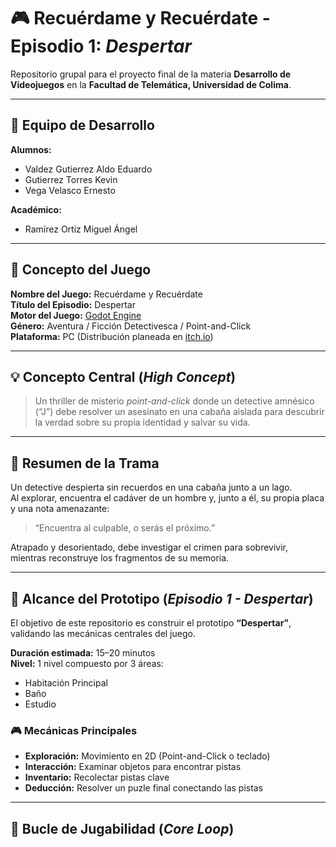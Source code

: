 # 🎮 Recuérdame y Recuérdate - Episodio 1: *Despertar*

Repositorio grupal para el proyecto final de la materia **Desarrollo de Videojuegos** en la **Facultad de Telemática, Universidad de Colima**.

---

## 👥 Equipo de Desarrollo

**Alumnos:**
- Valdez Gutierrez Aldo Eduardo
- Gutierrez Torres Kevin
- Vega Velasco Ernesto

**Académico:**
- Ramírez Ortiz Miguel Ángel

---

## 🧠 Concepto del Juego

**Nombre del Juego:** Recuérdame y Recuérdate  
**Título del Episodio:** Despertar  
**Motor del Juego:** [Godot Engine](https://godotengine.org/)  
**Género:** Aventura / Ficción Detectivesca / Point-and-Click  
**Plataforma:** PC (Distribución planeada en [itch.io](https://itch.io))

---

## 💡 Concepto Central (*High Concept*)

> Un thriller de misterio *point-and-click* donde un detective amnésico (“J”) debe resolver un asesinato en una cabaña aislada para descubrir la verdad sobre su propia identidad y salvar su vida.

---

## 📖 Resumen de la Trama

Un detective despierta sin recuerdos en una cabaña junto a un lago.  
Al explorar, encuentra el cadáver de un hombre y, junto a él, su propia placa y una nota amenazante:

> “Encuentra al culpable, o serás el próximo.”

Atrapado y desorientado, debe investigar el crimen para sobrevivir, mientras reconstruye los fragmentos de su memoria.

---

## 🧩 Alcance del Prototipo (*Episodio 1 - Despertar*)

El objetivo de este repositorio es construir el prototipo **“Despertar”**, validando las mecánicas centrales del juego.

**Duración estimada:** 15–20 minutos  
**Nivel:** 1 nivel compuesto por 3 áreas:
- Habitación Principal  
- Baño  
- Estudio  

### 🎮 Mecánicas Principales

- **Exploración:** Movimiento en 2D (Point-and-Click o teclado)  
- **Interacción:** Examinar objetos para encontrar pistas  
- **Inventario:** Recolectar pistas clave  
- **Deducción:** Resolver un puzle final conectando las pistas

---

## 🔁 Bucle de Jugabilidad (*Core Loop*)

